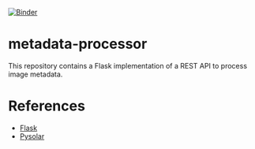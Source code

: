 [![Binder](https://mybinder.org/badge_logo.svg)](https://mybinder.org/v2/gh/bsamadi/metadata-processor/main)

# metadata-processor
This repository contains a Flask implementation of a REST API to process image metadata.  

# References

* [Flask](https://flask.palletsprojects.com/en/2.1.x/)
* [Pysolar](https://pysolar.org/)